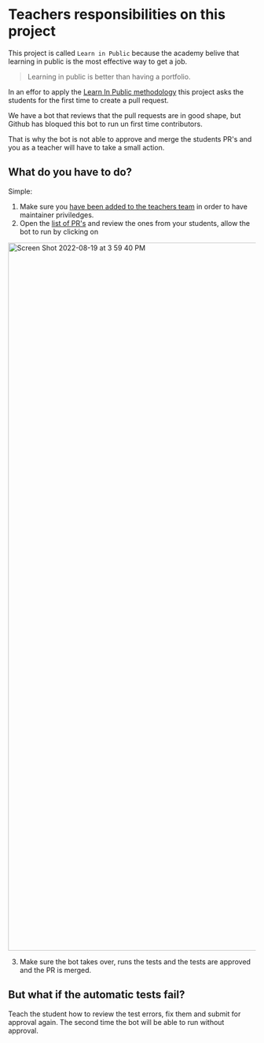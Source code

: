 # Teachers responsibilities on this project

This project is called `Learn in Public` because the academy belive that learning in public is the most effective way to get a job.

> Learning in public is better than having a portfolio.

In an effor to apply the [Learn In Public methodology](https://www.swyx.io/learn-in-public/) this project asks the students for the first time to create a pull request.

We have a bot that reviews that the pull requests are in good shape, but Github has bloqued this bot to run un first time contributors.

That is why the bot is not able to approve and merge the students PR's and you as a teacher will have to take a small action.

## What do you have to do?

Simple: 
1. Make sure you [have been added to the teachers team](https://github.com/orgs/4GeeksAcademy/teams/teachers/members) in order to have maintainer priviledges.
2. Open the [list of PR's](https://github.com/4GeeksAcademy/About-4Geeks-Academy/pulls) and review the ones from your students, allow the bot to run by clicking on 

<img width="1439" alt="Screen Shot 2022-08-19 at 3 59 40 PM" src="https://user-images.githubusercontent.com/426452/185697948-dc1ddc31-278f-43c5-8ac4-16aee8cb4520.png">

3. Make sure the bot takes over, runs the tests and the tests are approved and the PR is merged.

## But what if the automatic tests fail?

Teach the student how to review the test errors, fix them and submit for approval again.
The second time the bot will be able to run without approval.
